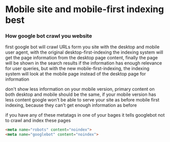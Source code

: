 # Mobile site and mobile-first indexing best

### How google bot crawl you website
first google bot will crawl URLs form you site with the desktop and mobile user agent, with the original desktop-first-indexing the indexing system will get the page information from the desktop page content, finally the page will be shown in the search results if the information has enough relevance for user queries, but with the new mobile-first-indexing, the indexing system will look at the mobile page instead of the desktop page for information

don't show less information on your mobile version, primary content on both desktop and mobile should be the same, if your mobile version has less content google won't be able to serve your site as before mobile first indexing, because they can't get enough information as before

if you have any of these metatags in one of your bages it tells googlebot not to crawl and index these pages
```html
<meta name="robots" content="noindex">
<meta name="googlebot" content="noindex">
```

